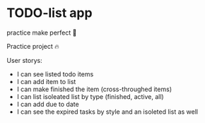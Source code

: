 # TODO-list app

practice make perfect :duck:

Practice project :fire:

User storys:
- I can see listed todo items
- I can add item to list
- I can make finished the item (cross-throughed items)
- I can list isoleated list by type (finished, active, all)
- I can add due to date
- I can see the expired tasks by style and an isoleted list as well